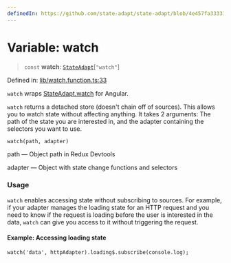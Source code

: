 ```yaml
---
definedIn: https://github.com/state-adapt/state-adapt/blob/4e457fa33331f265d75eaddb646761782498dd8e/libs/angular/src/lib/watch.function.ts#L33
---
```


# Variable: watch

> `const` **watch**: [`StateAdapt`](../../rxjs/index/StateAdapt.md)\[`"watch"`\]

Defined in: [lib/watch.function.ts:33](https://github.com/state-adapt/state-adapt/blob/4e457fa33331f265d75eaddb646761782498dd8e/libs/angular/src/lib/watch.function.ts#L33)

`watch` wraps [StateAdapt.watch](../../rxjs/index/StateAdapt.md#watch) for Angular.

`watch` returns a detached store (doesn't chain off of sources). This allows you to watch state without affecting anything.
It takes 2 arguments: The path of the state you are interested in, and the adapter containing the selectors you want to use.

```tsx
watch(path, adapter)
```

path — Object path in Redux Devtools

adapter — Object with state change functions and selectors

### Usage

`watch` enables accessing state without subscribing to sources. For example, if your adapter manages the loading state
for an HTTP request and you need to know if the request is loading before the user is interested in the data,
`watch` can give you access to it without triggering the request.

#### Example: Accessing loading state

```tsx
watch('data', httpAdapter).loading$.subscribe(console.log);
```
